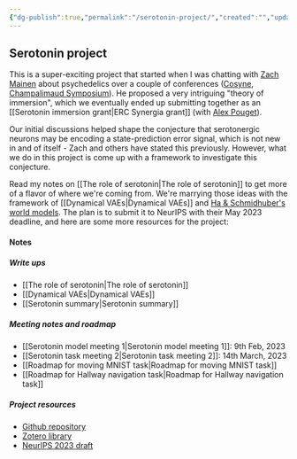 ```yaml
---
{"dg-publish":true,"permalink":"/serotonin-project/","created":"","updated":""}
---
```



## Serotonin project

This is a super-exciting project that started when I was chatting with [Zach Mainen](https://mainenlab.org/) about psychedelics over a couple of conferences ([Cosyne](https://www.cosyne.org/), [Champalimaud Symposium](https://fchampalimaud.org/events/2022-champalimaud-research-symposium)). He proposed a very intriguing "theory of immersion", which we eventually ended up submitting together as an [[Serotonin immersion grant\|ERC Synergia grant]] (with [Alex Pouget](https://neurocenter-unige.ch/research-groups/alexandre-pouget/)). 

Our initial discussions helped shape the conjecture that serotonergic neurons may be encoding a state-prediction error signal, which is not new in and of itself - Zach and others have stated this previously. However, what we do in this project is come up with a framework to investigate this conjecture. 

Read my notes on [[The role of serotonin\|The role of serotonin]] to get more of a flavor of where we're coming from. We're marrying those ideas with the framework of [[Dynamical VAEs\|Dynamical VAEs]] and [Ha & Schmidhuber's world models](https://worldmodels.github.io/). The plan is to submit it to NeurIPS with their May 2023 deadline, and here are some more resources for the project:

#### Notes

##### Write ups

- [[The role of serotonin\|The role of serotonin]]
- [[Dynamical VAEs\|Dynamical VAEs]]
- [[Serotonin summary\|Serotonin summary]]

##### Meeting notes and roadmap

- [[Serotonin model meeting 1\|Serotonin model meeting 1]]: 9th Feb, 2023
- [[Serotonin task meeting 2\|Serotonin task meeting 2]]: 14th March, 2023
- [[Roadmap for moving MNIST task\|Roadmap for moving MNIST task]]
- [[Roadmap for Hallway navigation task\|Roadmap for Hallway navigation task]]

##### Project resources

- [Github repository](https://github.com/FelixHub/serotonin_model)
- [Zotero library](https://www.zotero.org/groups/4868946/the_role_of_serotonin)
- [NeurIPS 2023 draft](https://www.overleaf.com/project/64108e393d0883fda7d0b151)